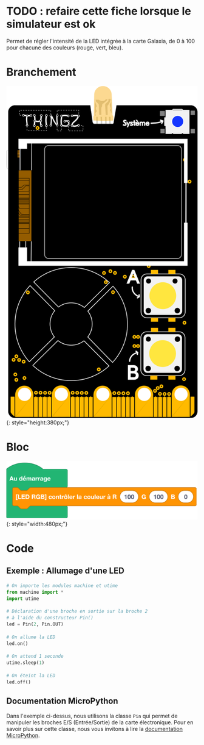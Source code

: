 # TODO : refaire cette fiche lorsque le simulateur est ok
Permet de régler l'intensité de la LED intégrée à la carte Galaxia, de 0 à 100 pour chacune des couleurs (rouge, vert, bleu).

# Branchement
![Carte Galaxia](../../img/galaxia_board.svg){: style="height:380px;"}

# Bloc
![Bloc contrôler la couleur](led_rgb.png){: style="width:480px;"}

# Code

## Exemple : Allumage d'une LED

```python
# On importe les modules machine et utime
from machine import * 
import utime

# Déclaration d'une broche en sortie sur la broche 2
# à l'aide du constructeur Pin()
led = Pin(2, Pin.OUT)

# On allume la LED
led.on()

# On attend 1 seconde
utime.sleep(1)

# On éteint la LED
led.off()
```
## Documentation MicroPython
Dans l'exemple ci-dessus, nous utilisons la classe `Pin` qui permet de manipuler les broches E/S (Entrée/Sortie) de la carte électronique. Pour en savoir plus sur cette classe, nous vous invitons à lire la [documentation MicroPython](https://www.micropython.fr/reference/05.micropython/machine/classe_pin/).